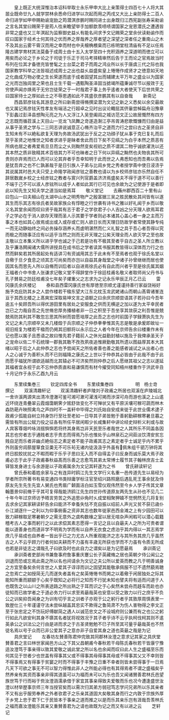 <!-- { "loadSidebar": true } -->
　　皇上既正大统深惟治本诏科举取士永乐甲申大比上亲策得士四百七十人将大其噐业既命廿九人就学禁林余悉命归进学以次起而用之丙戌又大比上亲防得士二百人命归进学如甲申赐勑谕宠励之筠潜溟彦鹏时赐同进士出身既归江西宪副张寿采勑谕之言名其堂曰赐荣于是筠人徃来瞻望举手加额歆羡啧啧谓国家之宠恩潜氏之遭遇皆非常之盛也又三年溟起为监察御史益乆有能名间求予文记赐荣之堂余伏读勑谕作而叹曰国家于经术士何其待之优而养之厚哉养之厚者望之深望之深者任之重南山之木不及其出云雾干霄汉而用之幸而材也中夫榱桷椳臬而已栋明堂柱清庙有不足以任焉隆古建学育材其法莫备于成周士由十五入太学至四十充积涵养之深道明而徳立可以用矣而必论之于乡论之于司徒于乐正于司马考择精审然后告于王而论之官焉故当时布列在位其才备徳充皆誉髦之士台菜之君子而周之鸿业所以长于唐虞三代之际也我国家教学科举之法皆祖述成周士之出也益乆益盛矣皇上惓惓作成贤才之徳意如天地之化曲成万物必使之生长荣遂而底于成者固望其出而辅建太平万年之盛业以为国家之光而岂独闾里之荣也且士生千载一遇甄陶圣泽固当摅竭所蕴秉诚尽节以报效于无穷使声闻亦焕焉于无穷岂徒荣之于一时哉君子事上务乎逺者大者使天下后世共荣之曰国家待士之厚如此士之不辱恩遇如此不其盛欤彦鹏其有以自奋哉
　　新斋记
　　西昌郭彦铉名其游息之所曰新斋尝得脩撰梁潜为文记之新之义悉矣以余交最故也又属记焉彦铉天性孝友有端洁之行超卓之见时出议论輙屈其侪軰尝棹扁舟沿豫章下彭蠡过彭泽县想陶元亮之为人又浮江入吴登阖闾之城访范文正公故居慨然有四方之志既而循苕溪上天目山一览龙飞凤舞之竒遂造淛江亭吊胥涛悲歌慨慷而归由是益从事乎圣贤之学与二三同志讲说诚意正心脩齐治平之道而力行之尝曰古之圣贤自非生知未有不以絶私欲复天理为务故汤武犹出于反之之功顔子犹从事于克巳复礼而后至乎圣贤之地惟世之知者求进乎是昧者舍此而日下矣不见缟之为白乎本然之质恶有所病也居之者弗爱焉旦旦而尘之乆则黝然变矣视初之质不谓其二物乎诚欲濯洗以还其本然之质非致精其术百倍其力不可也昧者之日下何以异缟之黝然也夫物丧其所可贵则亦弃焉而已人而可以沦其弃者乎吾幸知明于此而世之人弗悉知也而吾弗以告焉是犹吾弃之也不仁孰甚哉于是日引族人子弟与比闾乡党之秀者授学斋中使日浸渍乎其说属其时邑大夫只受上命隆学政闻彦铉之善教也请以为乡校师彦铉亦乐然自任不辞居数嵗乡校之士经彦铉之教者与賔兴列官爵盖济济焉盛矣夫不得于道不可以善行不端于己不可以淑人彦铉所以成乎人者如此其行已可见也余故为之记使游于是者即此以知先生又知夫学之道当如是焉耳
　　敬义堂记
　　去蘓州郡西百二十里有山曰包山一曰夫椒山在太湖中山水之明秀物产之殷富据三吴之胜民散处其间皆有以遂其生而乐其志有徐氏者吴故家族众有惇睦之行世袭有诗书之雅以好礼闻于乡而以敬义名其堂余闻而叹曰贤乎哉其有志于君子之学欤君子小人吉凶之分天理人欲焉耳君子之学必在于消人欲存天理而圣人示其要于学者则必本诸其心盖心者一身之主而万事之本也如其心放焉或出或入或存或亡则人欲日长而天理日防故学者常使其静专纯一而无动静始终之间必务操存涵养乆而虗明湛然而仁义礼智之具于吾心者吾得以究而极之而随事泛应有以适乎当然之则而无非天理之公矣天理全而人欲灭学之至也故主敬以立本集义所以进乎学也诚之于己若是功有不极其至者乎自古之圣人所立教以及乎濂洛闗闽诸大儒所讲授具在成书后之学者读其书服其教皆得以深体而力行之也然而鲜矣若其所居起处有适讲习有资诚用其志于此未有不至焉者也观于徐氏名堂以自儆于旦夕食息之顷其志可尚矣而亦岂以自益其身哉堂之中诸子孙曾继继而居也使因其名而思先人所以自脩而训后者以自进焉徐氏必有自此而兴者乎至是徐氏属其姻王福者介中书舍人张谦求记敬义堂不得辞堂作于徐廷桂甫名敬义者取师尚父丹书与孔子賛易之防廷桂甫没七年矣子燿重父之志求为之记永乐甲辰正月乙已云
　　雷冈康氏余庆楼记
　　泰和县西雷冈康氏世有厚徳至宗顺尤谨谨持善行家益饶裕好施予克庇防其乡之人尝作楼若干楹东望大江东北枕玉龙武姥诸山而朝山髙霄诸峯连亘于其西北楼之上髙爽宏深取易坤文言之语额之曰余庆宗顺尝语其子若孙曰今吾年逾五十矣顾吾所以得优游田里有居处之安服食之供而无横逆之加以遂为太平幸民者岂已之力哉自吾之先世脩忠厚务播植者非一日之积至于吾坐享其敛获之利吾惟是兢兢焉防其利其不敢忽忘思其所树而尝愿培厚之此吾之志也时前国子学録萧执先生为文记之未几宗顺卒又未几楼燬于兵宗顺之子仲恭拳拳惟其先志是敬是承爰即故址一视旧规复为楼若干楹而仍掲其旧额将以永示后之人者今年在京师告余曰楼重作未有记也愿以属子且悉语之故曰惟先君子籍前人之休光益勤封植以施及于我俾承圣天子之宠命以佐二千石统理一郡我其敢不孜孜夙夜追惟厥勤敬其所遗以图益厚其本大其绪以昭于后之人此仲恭之志也予尝闻天之所佑者善也善之能感者诚试之从出者心也人之心诚于为善积乆而不已则福降之康氏之上世以于仲恭其必皆由于此哉不由于此而愿乎福犹所谓欲适越而北其辕必不可济矣然则仲恭之后人愿继其祖父之志以遂延其福者宜永视于此不忘仲恭质直和易谦慎而有材今擢受同知梧州楼重作于洪武辛丑十月记作于永乐乙酉九月云













　　东里续集巻三
　　钦定四库全书
　　东里续集巻四　　　　　明　杨士竒　撰记
　　双溪清趣轩记
　　双溪清趣轩者庐陵刘子政甫之所居也双溪在庐陵城北一舍许溪两源夹出清冷澄澈可鉴可湘可漱可濯浅可掲而渉深可舟而游也溪之上山逺近环绕连青疉翠云霞烟霭朝霁夕隂舒敛变化不可殚状又有平原沃壤可稼可蔬而林木森防葩卉映照禽鸟之声四时不一盖轩中毕得之刘氏始自安成来徙于此世业儒术逮子政甫少孤能自树立持身饬行至壮至老如一日导其子弟皆勉于善躬勤耕稼寒暑旦暮之需皆有所出公赋力役之征各有所任平居闲暇少长咸集轩中讲论经史辩析义利或与故人宾客尊爼吟咏消揺懙懙若将终其身焉岂非天民至乐者哉世之人其所乐不同盖各因其志也穷者志乎通贱者志乎贵志而得焉乃乐也惟处乎山林泉石之间茹淡饮清安贫忘贱自足而乐者非幽贞絶俗志之素定者不能子政甫其志之素定者乎士诚足乎内不累乎外则虽穷闾蔀屋箪食豆羮无不可乐茍无诸内徒汲汲乎外虽有佩朱组千驷万钟将其终日胶胶扰扰之不暇而暇于乐乎子思曰无入而不自得孟子曰反身而诚乐莫大焉子政甫必志于此乎子政甫春秋益髙而乐善之志愈笃其弟太常博士履节其子翰林庶吉士孟铎皆发身进士与余游是以子政甫属余为文记其轩遂为之书
　　曾氏耕读轩记
　　曾氏泰和着姓余家与之有连异时鸥江先生文学行义名重一邑传道先生以易经为学者所宗所著书有易变通四书类辩庸学标注官至绍兴路照磨后遇乱死王事余犹及侍原友先生先生先宜人舅氏也秀眉广颡面洁白如玉雪仪观伟然至今乡人学子传其文章翰墨景仰前脩于乎其可复得哉能济鸥江先生四世孙传道原友两先生从孙也不见几二十年今年过京师访予晤言劳苦之外追思丱角时乆成堂相聚狎嬉不觉惘然无几将复别去求余记其家耕读轩告余曰能济不幸蚤失怙不克自振以绍前人声光又贫不获已歳仆仆江湖逐什一之利以为仰事俯畜之资非其志也数年徙家邑西金滩之上有少园田可以致力耕稼取足寒暑朝夕之需无意外之虞构数椽之室以居无喧杂声闲暇可以潜心载籍稽考古人之事而躬行之以此求偿其素志愿得一言记之且以自朂夫人之所为可贵者谓能以道善身也而道非学不明焉为学而有以自养无衣食之虑泊乎其内得以一其志焉学庶几乎易成也自养者一皆出乎已之力尤古人所重观能济之志与其所务其庶几乎虽然古之人不云乎顾力行者何如夫耕而不力虽有丰歳无所获也学而不力虽有令质无所成也若是非徒志之谓哉孔子曰欲及时也此自力之谓矣以是为记愿朂焉
　　承训斋记
　　承训斋者吏部尚书兼詹事府詹事重庆蹇公长子英藏脩之居也英朝夕侍公闻公之训退而恐或忘焉此斋之所以名也间请余为文记之夫公所以爱英而教之凡于明善诚身之方宜至备矣余何言世之人爱其子谆谆而训之固望其能敬承佩服不愆不遗然藐焉聴之忽焉亡之如授简无几而遂失者盖有之矣英惓惓书而掲之以着儆于闲居独处之际其能知所重而颛颛于心矣乎既知之必将行之知而不行犹未知也譬夫将有适而问道于人也既吿之以山川之所表途路之所出熟之于耳而识之于心矣然未尝舟而趍车而赴也亦徒知而已故学者之于道必务力行以求至焉朂哉英也安意以受之致力以行之庶乎不负公之训矣抑吾闻身之为训有切乎言之训者子亦观于公之躬行者乎其敦厚周慎表里一致歴仕三十年谨谨守法未尝纵越盖其忠实不欺得之鲁简肃不为伤人害物得之李文正至于张忠定之不饬玩好傅献简之遇人以诚范忠文之不设城府则公兼而有之也公之躬行如此凡欲安利其身不隳其名者犹将视效况于其子者乎诗不云乎执柯伐柯其则不逺英承公之训法公之行由是进而求之于古圣贤勉勉不巳子所至其可量乎朂哉英也不然徒名焉以号于众而已非公爱其子之意亦非子自爱其身之道也英朂之哉是为记
　　具庆堂记
　　左春坊左賛善陈君仲完致其同郡林汝澄之意求记其家之具庆堂賛善君之言曰林世家闽邑方山之下其父昌朝甫今春秋若干母陈氏春秋若干皆康宁豫适汝澄笃于事亲得以致其爱敬之诚此堂之所以名也余闻而叹曰此人生之盛福至乐而何其见于世者少也世盖有得事其父或不得事其母得事其母或不得事其父又不幸则皆不得事焉又有得事于贫窭之时而不得事于丰豫之日重不幸者则皆未尝得事于一日焉凡天下可欲之事无不可以智力得惟此非人之所能必得也有其得焉者不谓之盛福矣乎然养亲有其资而事亲非得其道虽可以为福而未可以为乐也吾又闻诸賛善君林氏邑望族世笃于行而裕于赀汝澄涵濡承借于家宜其事亲得致夫爱敬而乐也况今遭逢盛世汝澄以材举歴事京师三年当授官矣而以需次归其弟方弱冠笃志学问兄弟所以乐其亲者不又有出乎服劳奉养之外者欤君子之乐亲其道固大矣敬其身而行之内敦于宗族外厚于乡党上忠于君下仁于民皆本于事亲之道而推之以是而乐其亲乐岂有涯哉吾羡林氏之福而嘉汝澄能乐其亲又重賛善君为之请也故既为记之而又有以进之云
　　芝轩记
